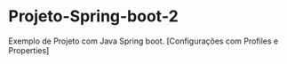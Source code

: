 # Projeto-Spring-boot-2
Exemplo de Projeto com Java Spring boot. [Configurações com Profiles e Properties] 
